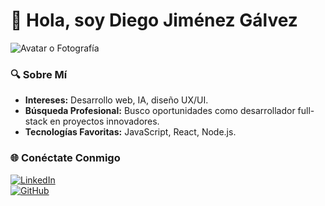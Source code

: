 # 👋 Hola, soy Diego Jiménez Gálvez

![Avatar o Fotografía](assets/img/avatar.jpg)  

### 🔍 Sobre Mí  
- **Intereses:** Desarrollo web, IA, diseño UX/UI.  
- **Búsqueda Profesional:** Busco oportunidades como desarrollador full-stack en proyectos innovadores.  
- **Tecnologías Favoritas:** JavaScript, React, Node.js.  

### 🌐 Conéctate Conmigo  
[![LinkedIn](https://img.shields.io/badge/LinkedIn-Connect-blue)](https://www.linkedin.com/in/diego-jim%C3%A9nez-g%C3%A1lvez-145b95107/)  
[![GitHub](https://img.shields.io/badge/GitHub-Follow-black)](https://github.com/diegojimenez1029)  